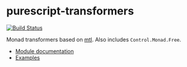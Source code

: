 purescript-transformers
=======================

[![Build Status](https://travis-ci.org/purescript-contrib/purescript-transformers.svg?branch=master)](https://travis-ci.org/purescript-contrib/purescript-transformers)

Monad transformers based on [mtl](http://hackage.haskell.org/package/mtl). Also includes `Control.Monad.Free`.

- [Module documentation](docs/Module.md)
- [Examples](examples/)
